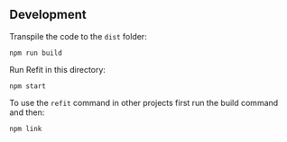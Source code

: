 ## Development

Transpile the code to the `dist` folder:
```
npm run build
```

Run Refit in this directory:
```
npm start
```

To use the `refit` command in other projects first run the build command and then:
```
npm link
```